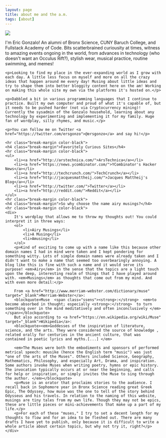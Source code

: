 ```yaml
---
layout: page
title: about me and the a.m.
tags: [about]
---
```

    
<article>
<div class="col-sm-10">
	<img class="profile-about" src="https://lh3.googleusercontent.com/-4k3B4aRxvBM/UK92NzlcUuI/AAAAAAAAECY/kR_7YUd4dNw/w442-h443-no/Fanc.png"/><p>I'm Eric Gonzalo! An alumni of Bronx Science, CUNY Baruch College, and Fullstack Academy of Code. Bits scatterbrained curiousity at times, witness to amazing events ongoing in the world, from advances in technology (who doesn't want an Occulus Rift?), stylish wear, musical practice, routine swimming, and memes!</p>

	<p>Looking to find my place in the ever-expanding world as I grow with each day. A little less focus on myself and more on all the crazy ideas that happen around me every day! Musing about little ideas and try to shape them into better bloggity content here on the am! Working on making this whole site my own via the platforms it's hosted on.</p>

	<p>Dabbled a bit in various programming languages that I continue to practice. Built my own computer and proud of what it's capable of, but it needs to be pushed harder (not via Cryptocurrency mining)! Currently the sysadmin of the Gonzalo household, learning about any technology by experimenting and implementing it for my family. Huge fan of wordplay, silly rhymes, and music.</p>

	<p>You can follow me on Twitter <a href="https://twitter.com/ersgonzo">@ersgonzo</a> and say hi!</p>

	<hr class="break-margin color-black">
	<h4 class="break-margin">Favoritely Curious Sites</h4>
	<hr class="break-margin color-black">
	<ul>
		<li><a href="http://arstechnica.com/">ArsTechnica</a></li>
		<li><a href="https://news.ycombinator.com/">YCombinator's Hacker News</a></li>
		<li><a href="http://techcrunch.com/">TechCrunch</a></li>
		<li><a href="http://jacquesmattheij.com/">Jacques Mattheij's Blog</a></li>
		<li><a href="http://twitter.com/">Twitter</a></li>
		<li><a href="http://reddit.com/">Reddit</a></li>
	</ul>
	<hr class="break-margin color-black">
	<h4 class="break-margin">So why choose the name airy musings?</h4>
	<hr class="break-margin color-black">
	<div>
		It's wordplay that allows me to throw my thoughts out! You could interpret it in three ways:
		<ol>
			<li>Airy Musings</li>
			<li>A Musing</li>
			<li>Amusing</li>
		</ol>
		<p>Kind of exciting to come up with a name like this because other domain names I had in mind were taken and I kept pondering for something witty. Lots of simple domain names were already taken and I didn't want to make a name that seemed too overbearingly annoying. A blog like this is fine with such a name and it would serve its purpose! <em>Airy</em> in the sense that the topics are a light touch upon the deep, interesting realm of things that I have played around with. <em>Musings</em> as thoughts that come out from my mind. And with even more detail:</p>

		From <a href="http://www.merriam-webster.com/dictionary/muse" target="_blank">Merriam-Webster</a>:
		<blockquote>Muse  <span class="ssens"><strong>:</strong>  <em>to become absorbed in thought; especially <strong>:</strong>  to turn something over in the mind meditatively and often inconclusively </em></span></blockquote>
		But also according to <a href="https://en.wikipedia.org/wiki/Muse" target="_blank">Wikipedia</a>:
		<blockquote><em>Goddesses of the inspiration of literature, science, and the arts. They were considered the source of knowledge , related orally for centuries in the ancient culture, that was contained in poetic lyrics and myths.[...] </em>

		<em>The Muses were both the embodiments and sponsors of performed metrical speech: mousike (hence the English term "music") was just "one of the arts of the Muses". Others included Science, Geography, Mathematics, Philosophy, and especially Art, Drama, and inspiration. Some authors invoke Muses when writing poetry, hymns or epic history. The invocation typically occurs at or near the beginning, and calls for help or inspiration, or simply invites the Muse to sing through the author. </em></blockquote>
		<p>Muse is an orator that proclaims stories to the audience. I recall back in Sophomore year in Bronx Science reading great Greek Epic, The Odyssey, how muse was the one to tell of the story behind Odysseus and his travels. In relation to the naming of this website, musings are tiny tales from my own life. Though they may not be epics, these are little pieces or mini-achievements that make up a part of my life.</p>
		<p>For each of these "muses," I try to set a decent length for my thoughts to flow and for an idea to be fleshed out. There are many drafts I have yet to publish, only because it is difficult to write a whole article about certain topics, but why not try it, right?</p>
	</div>
</div><!--ugh forgot to close the div before and footer overlapped-->
	<div class="clearfix"></div>
<div class="col-sm-2 sidebar-2">
	
</div>

</article>

